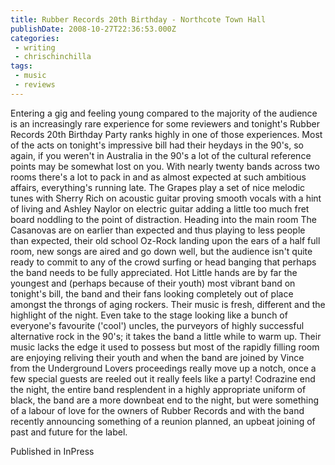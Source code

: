 ```yaml
---
title: Rubber Records 20th Birthday - Northcote Town Hall
publishDate: 2008-10-27T22:36:53.000Z
categories:
 - writing
 - chrischinchilla
tags:
 - music 
 - reviews
---
```


Entering a gig and feeling young compared to the majority of the audience is an increasingly rare experience for some reviewers and tonight's Rubber Records 20th Birthday Party ranks highly in one of those experiences. Most of the acts on tonight's impressive bill had their heydays in the 90's, so again, if you weren't in Australia in the 90's a lot of the cultural reference points may be somewhat lost on you. With nearly twenty bands across two rooms there's a lot to pack in and as almost expected at such ambitious affairs, everything's running late. The Grapes play a set of nice melodic tunes with Sherry Rich on acoustic guitar proving smooth vocals with a hint of living and Ashley Naylor on electric guitar adding a little too much fret board noddling to the point of distraction. Heading into the main room The Casanovas are on earlier than expected and thus playing to less people than expected, their old school Oz-Rock landing upon the ears of a half full room, new songs are aired and go down well, but the audience isn't quite ready to commit to any of the crowd surfing or head banging that perhaps the band needs to be fully appreciated. Hot Little hands are by far the youngest and (perhaps because of their youth) most vibrant band on tonight's bill, the band and their fans looking completely out of place amongst the throngs of aging rockers. Their music is fresh, different and the highlight of the night. Even take to the stage looking like a bunch of everyone's favourite ('cool') uncles, the purveyors of highly successful alternative rock in the 90's; it takes the band a little while to warm up. Their music lacks the edge it used to possess but most of the rapidly filling room are enjoying reliving their youth and when the band are joined by Vince from the Underground Lovers proceedings really move up a notch, once a few special guests are reeled out it really feels like a party! Codrazine end the night, the entire band resplendent in a highly appropriate uniform of black, the band are a more downbeat end to the night, but were something of a labour of love for the owners of Rubber Records and with the band recently announcing something of a reunion planned, an upbeat joining of past and future for the label.

Published in InPress
